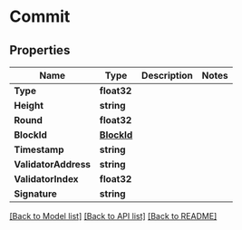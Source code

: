 # Commit

## Properties

Name | Type | Description | Notes
------------ | ------------- | ------------- | -------------
**Type** | **float32** |  | 
**Height** | **string** |  | 
**Round** | **float32** |  | 
**BlockId** | [**BlockId**](BlockID.md) |  | 
**Timestamp** | **string** |  | 
**ValidatorAddress** | **string** |  | 
**ValidatorIndex** | **float32** |  | 
**Signature** | **string** |  | 

[[Back to Model list]](../README.md#documentation-for-models) [[Back to API list]](../README.md#documentation-for-api-endpoints) [[Back to README]](../README.md)


